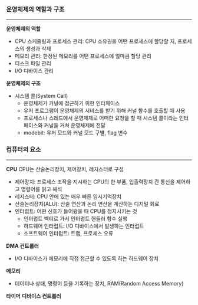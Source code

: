 ### 운영체제의 역할과 구조
---
**운영체제의 역할**
- CPU 스케줄링과 프로세스 관리: CPU 소유권을 어떤 프로세스에 할당할 지, 프로세스의 생성과 삭제
- 메모리 관리: 한정된 메모리를 어떤 프로세스에 얼마큼 할당 관리
- 디스크 파일 관리
- I/O 디바이스 관리

**운영체제의 구조**
- 시스템 콜(System Call)
	- 운영체제가 커널에 접근하기 위한 인터페이스
	- 유저 프로그램이 운영체제의 서비스를 받기 위해 커널 함수를 호출할 때 사용
	- 프로세스나 스레드에서 운영체제로 어떠한 요청을 할 때 시스템 콜이라는 인터페이스와 커널을 거쳐 운영체제에 전달
	- modebit: 유저 모드와 커널 모드 구별, flag 변수

### 컴퓨터의 요소
---
**CPU**
CPU는 산술논리장치, 제어장치, 레지스터로 구성
- 제어장치: 프로세스 조작을 지시하는 CPU의 한 부품, 입출력장치 간 통신을 제어하고 명령어를 읽고 해석
- 레지스터: CPU 안에 있는 매우 빠른 임시기억장치
- 산술논리장치(ALU): 산술 연산과 논리 연산을 계산하는 디지털 회로
- 인터럽트: 어떤 신호가 들어왔을 때 CPU를 정지시키는 것
	- 인터럽트 벡터로 가서 인터럽트 핸들러 함수 실행
	- 하드웨어 인터럽트: I/O 디바이스에서 발생하는 인터럽트
	- 소프트웨어 인터럽트: 트랩, 프로세스 오류

**DMA 컨트롤러**
- I/O 디바이스가 메모리에 직접 접근할 수 있도록 하는 하드웨어 장치

**메모리**
- 데이터나 상태, 명령어 등을 기록하는 장치, RAM(Random Access Memory)

**타이머**
**디바이스 컨트롤러**

